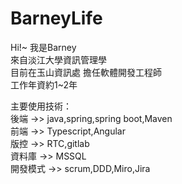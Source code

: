 # BarneyLife
Hi!~ 我是Barney<br>
來自淡江大學資訊管理學<br>
目前在玉山資訊處 擔任軟體開發工程師<br>
工作年資約1~2年<br>

主要使用技術：<br>
後端 ->> java,spring,spring boot,Maven<br>
前端 ->> Typescript,Angular<br>
版控 ->> RTC,gitlab<br>
資料庫 ->> MSSQL<br>
開發模式 ->> scrum,DDD,Miro,Jira<br>